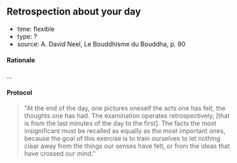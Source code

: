 ## Retrospection about your day

- time: flexible
- type: ?
- source: A. David Neel, Le Bouddhisme du Bouddha, p. 90

#### Rationale

...

#### Protocol

> "At the end of the day, one pictures oneself the acts one has felt, the thoughts one has had. The examination operates retrospectively, [that is from the last minutes of the day to the first]. The facts the most insignificant must be recalled as equally as the most important ones, because the goal of this exercise is to train ourselves to let nothing clear away from the things our senses have felt, or from the ideas that have crossed our mind."
